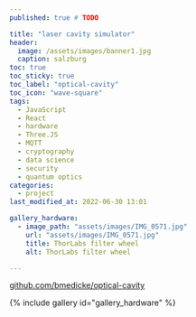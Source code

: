 ```yaml
---
published: true # TODO

title: "laser cavity simulator"
header:
  image: /assets/images/banner1.jpg
  caption: salzburg
toc: true
toc_sticky: true
toc_label: "optical-cavity"
toc_icon: "wave-square"
tags:
  - JavaScript
  - React
  - hardware
  - Three.JS
  - MQTT
  - cryptography
  - data science
  - security
  - quantum optics
categories:
  - project
last_modified_at: 2022-06-30 13:01

gallery_hardware:
  - image_path: "assets/images/IMG_0571.jpg"
    url: "assets/images/IMG_0571.jpg"
    title: ThorLabs filter wheel
    alt: ThorLabs filter wheel

---
```


[github.com/bmedicke/optical-cavity](https://github.com/bmedicke/optical-cavity)

{% include gallery id="gallery_hardware" %}
